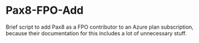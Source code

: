 # Pax8-FPO-Add
Brief script to add Pax8 as a FPO contributor to an Azure plan subscription, because their documentation for this includes a lot of unnecessary stuff.
